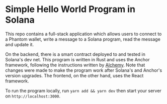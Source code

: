 # Simple Hello World Program in Solana

This repo contains a full-stack application which allows users to connect to a Phantom wallet, write a message to a Solana program, read the message and update it. 

On the backend, there is a smart contract deployed to and tested in Solana's dev net. This program is written in Rust and uses the Anchor framework, following the instructions written by [Alchemy](https://docs.alchemy.com/docs/hello-world-solana-program). Note that changes were made to make the program work after Solana's and Anchor's version upgrades. The frontend, on the other hand, uses the React framework. 

To run the program locally, run ```yarn add && yarn dev``` then start your server on ```http://localhost:3000```. 
